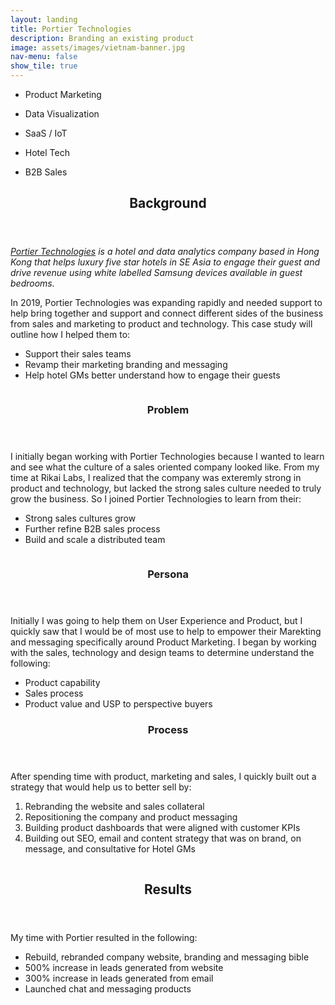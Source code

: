```yaml
---
layout: landing
title: Portier Technologies
description: Branding an existing product
image: assets/images/vietnam-banner.jpg
nav-menu: false
show_tile: true
---
```

<div id="main">
	<section id="one">
		<div class="inner">
			<ul class="actions">
				<li><p class="button">Product Marketing</p></li>
				<li><p class="button special">Data Visualization</p></li>
				<li><p class="button">SaaS / IoT</p></li>
				<li><p class="button special">Hotel Tech</p></li>
				<li><p class="button">B2B Sales</p></li>
			</ul>
      <header class="major">
				<h2>Background</h2>
			</header>
      <p><i><a href="http://goportier.com">Portier Technologies</a> is a hotel and data analytics company based in Hong Kong that helps luxury five star hotels in SE Asia to engage their guest and drive revenue using white labelled Samsung devices available in guest bedrooms.</i></p>
			<p>In 2019, Portier Technologies was expanding rapidly and needed support to help bring together and support and connect different sides of the business from sales and marketing to product and technology. This case study will outline how I helped them to:
	    <ul>
	    <li>Support their sales teams</li>
	    <li>Revamp their marketing branding and messaging</li>
	    <li>Help hotel GMs better understand how to engage their guests</li>
	    </ul></p>
		</div>
	</section>
<section id="two" class="spotlights">
	<section>
		<span class="image fit"><img src="{% link assets/images/portier-at-pool.jpg %}" alt="" data-position="center center" /></span>
		<div class="content">
			<div class="inner">
				<header class="major">
					<h3>Problem</h3>
				</header>
				<p>I initially began working with Portier Technologies because I wanted to learn and see what the culture of a sales oriented company looked like. From my time at Rikai Labs, I realized that the company was exteremly strong in product and technology, but lacked the strong sales culture needed to truly grow the business. So I joined Portier Technologies to learn from their:
        <ul>
	        <li>Strong sales cultures grow</li>
					<li>Further refine B2B sales process</li>
	        <li>Build and scale a distributed team</li>
				</ul></p>
			</div>
		</div>
	</section>
  <section>
		<span class="image fit"><img src="{% link assets/images/portier-phone-with-stand.png %}" alt="" data-position="center center" /></span>
		<div class="content">
			<div class="inner">
				<header class="major">
					<h3>Persona</h3>
				</header>
				<p>Initially I was going to help them on User Experience and Product, but I quickly saw that I would be of most use to help to empower their Marekting and messaging specifically around Product Marketing. I began by working with the sales, technology and design teams to determine understand the following:
				<ul>
					<li>Product capability</li>
					<li>Sales process</li>
					<li>Product value and USP to perspective buyers</li>
				</ul></p>
				<header class="major">
					<h3>Process</h3>
				</header>
				<p>After spending time with product, marketing and sales, I quickly built out a strategy that would help us to better sell by:
				<ol>
					<li>Rebranding the website and sales collateral</li>
					<li>Repositioning the company and product messaging</li>
					<li>Building product dashboards that were aligned with customer KPIs</li>
					<li>Building out SEO, email and content strategy that was on brand, on message, and consultative for Hotel GMs</li>
				</ol></p>
			</div>
		</div>
	</section>
	<section id="three">
		<span class="image fit"><img src="{% link assets/images/portier-40-percent.png %}" alt="" data-position="25% 25%" /></span>
		<div class="content">
			<div class="inner">
				<header class="major">
					<h2>Results</h2>
				</header>
				<p>My time with Portier resulted in the following:
				<ul>
					<li>Rebuild, rebranded company website, branding and messaging bible</li>
					<li>500% increase in leads generated from website</li>
					<li>300% increase in leads generated from email</li>
					<li>Launched chat and messaging products</li>
				</ul></p>
			</div>
		</div>
	</section>
